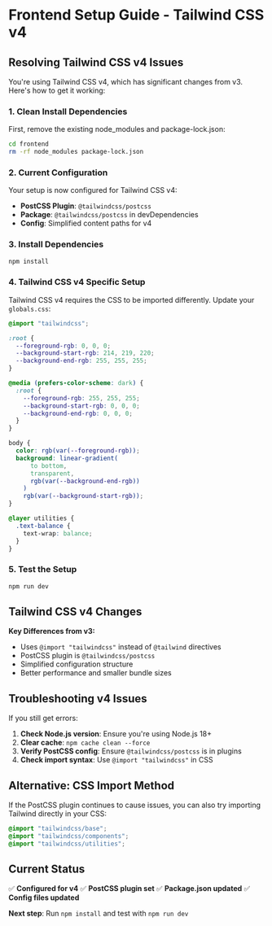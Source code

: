 # Frontend Setup Guide - Tailwind CSS v4

## Resolving Tailwind CSS v4 Issues

You're using Tailwind CSS v4, which has significant changes from v3. Here's how to get it working:

### 1. Clean Install Dependencies

First, remove the existing node_modules and package-lock.json:

```bash
cd frontend
rm -rf node_modules package-lock.json
```

### 2. Current Configuration

Your setup is now configured for Tailwind CSS v4:
- **PostCSS Plugin**: `@tailwindcss/postcss`
- **Package**: `@tailwindcss/postcss` in devDependencies
- **Config**: Simplified content paths for v4

### 3. Install Dependencies

```bash
npm install
```

### 4. Tailwind CSS v4 Specific Setup

Tailwind CSS v4 requires the CSS to be imported differently. Update your `globals.css`:

```css
@import "tailwindcss";

:root {
  --foreground-rgb: 0, 0, 0;
  --background-start-rgb: 214, 219, 220;
  --background-end-rgb: 255, 255, 255;
}

@media (prefers-color-scheme: dark) {
  :root {
    --foreground-rgb: 255, 255, 255;
    --background-start-rgb: 0, 0, 0;
    --background-end-rgb: 0, 0, 0;
  }
}

body {
  color: rgb(var(--foreground-rgb));
  background: linear-gradient(
      to bottom,
      transparent,
      rgb(var(--background-end-rgb))
    )
    rgb(var(--background-start-rgb));
}

@layer utilities {
  .text-balance {
    text-wrap: balance;
  }
}
```

### 5. Test the Setup

```bash
npm run dev
```

## Tailwind CSS v4 Changes

**Key Differences from v3:**
- Uses `@import "tailwindcss"` instead of `@tailwind` directives
- PostCSS plugin is `@tailwindcss/postcss`
- Simplified configuration structure
- Better performance and smaller bundle sizes

## Troubleshooting v4 Issues

If you still get errors:

1. **Check Node.js version**: Ensure you're using Node.js 18+
2. **Clear cache**: `npm cache clean --force`
3. **Verify PostCSS config**: Ensure `@tailwindcss/postcss` is in plugins
4. **Check import syntax**: Use `@import "tailwindcss"` in CSS

## Alternative: CSS Import Method

If the PostCSS plugin continues to cause issues, you can also try importing Tailwind directly in your CSS:

```css
@import "tailwindcss/base";
@import "tailwindcss/components";
@import "tailwindcss/utilities";
```

## Current Status

✅ **Configured for v4**
✅ **PostCSS plugin set**
✅ **Package.json updated**
✅ **Config files updated**

**Next step**: Run `npm install` and test with `npm run dev`
